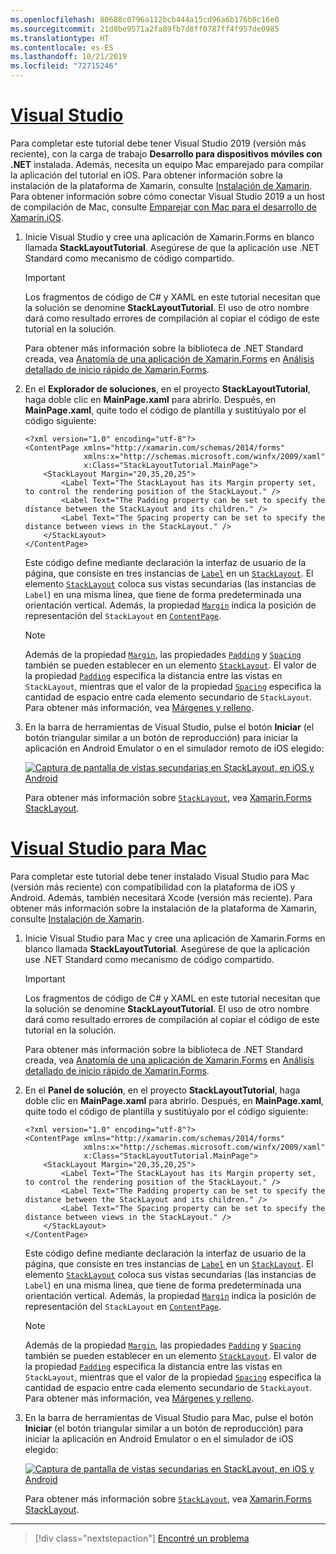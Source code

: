 ```yaml
---
ms.openlocfilehash: 80688c0796a112bcb444a15cd96a6b176b8c16e0
ms.sourcegitcommit: 21d8be9571a2fa89fb7d8ff0787ff4f957de0985
ms.translationtype: HT
ms.contentlocale: es-ES
ms.lasthandoff: 10/21/2019
ms.locfileid: "72715246"
---
```

# <a name="visual-studiotabvswin"></a>[Visual Studio](#tab/vswin)

Para completar este tutorial debe tener Visual Studio 2019 (versión más reciente), con la carga de trabajo **Desarrollo para dispositivos móviles con .NET** instalada. Además, necesita un equipo Mac emparejado para compilar la aplicación del tutorial en iOS. Para obtener información sobre la instalación de la plataforma de Xamarin, consulte [Instalación de Xamarin](~/get-started/installation/index.md). Para obtener información sobre cómo conectar Visual Studio 2019 a un host de compilación de Mac, consulte [Emparejar con Mac para el desarrollo de Xamarin.iOS](~/ios/get-started/installation/windows/connecting-to-mac/index.md).

1. Inicie Visual Studio y cree una aplicación de Xamarin.Forms en blanco llamada **StackLayoutTutorial**. Asegúrese de que la aplicación use .NET Standard como mecanismo de código compartido.

    > [!IMPORTANT]
    > Los fragmentos de código de C# y XAML en este tutorial necesitan que la solución se denomine **StackLayoutTutorial**. El uso de otro nombre dará como resultado errores de compilación al copiar el código de este tutorial en la solución.

    Para obtener más información sobre la biblioteca de .NET Standard creada, vea [Anatomía de una aplicación de Xamarin.Forms](~/get-started/quickstarts/deepdive.md#anatomy-of-a-xamarinforms-application) en [Análisis detallado de inicio rápido de Xamarin.Forms](~/get-started/quickstarts/deepdive.md).

1. En el **Explorador de soluciones**, en el proyecto **StackLayoutTutorial**, haga doble clic en **MainPage.xaml** para abrirlo. Después, en **MainPage.xaml**, quite todo el código de plantilla y sustitúyalo por el código siguiente:

    ```xaml
    <?xml version="1.0" encoding="utf-8"?>
    <ContentPage xmlns="http://xamarin.com/schemas/2014/forms"
                 xmlns:x="http://schemas.microsoft.com/winfx/2009/xaml"
                 x:Class="StackLayoutTutorial.MainPage">
        <StackLayout Margin="20,35,20,25">
            <Label Text="The StackLayout has its Margin property set, to control the rendering position of the StackLayout." />
            <Label Text="The Padding property can be set to specify the distance between the StackLayout and its children." />
            <Label Text="The Spacing property can be set to specify the distance between views in the StackLayout." />
        </StackLayout>
    </ContentPage>
    ```

    Este código define mediante declaración la interfaz de usuario de la página, que consiste en tres instancias de [`Label`](xref:Xamarin.Forms.Label) en un [`StackLayout`](xref:Xamarin.Forms.StackLayout). El elemento [`StackLayout`](xref:Xamarin.Forms.StackLayout) coloca sus vistas secundarias (las instancias de `Label`) en una misma línea, que tiene de forma predeterminada una orientación vertical. Además, la propiedad [`Margin`](xref:Xamarin.Forms.View.Margin) indica la posición de representación del `StackLayout` en [`ContentPage`](xref:Xamarin.Forms.ContentPage).

    > [!NOTE]
    > Además de la propiedad [`Margin`](xref:Xamarin.Forms.View.Margin), las propiedades [`Padding`](xref:Xamarin.Forms.Layout.Padding) y [`Spacing`](xref:Xamarin.Forms.StackLayout.Spacing) también se pueden establecer en un elemento [`StackLayout`](xref:Xamarin.Forms.StackLayout). El valor de la propiedad [`Padding`](xref:Xamarin.Forms.Layout.Padding) especifica la distancia entre las vistas en `StackLayout`, mientras que el valor de la propiedad [`Spacing`](xref:Xamarin.Forms.StackLayout.Spacing) especifica la cantidad de espacio entre cada elemento secundario de `StackLayout`. Para obtener más información, vea [Márgenes y relleno](~/xamarin-forms/user-interface/layouts/margin-and-padding.md).

1. En la barra de herramientas de Visual Studio, pulse el botón **Iniciar** (el botón triangular similar a un botón de reproducción) para iniciar la aplicación en Android Emulator o en el simulador remoto de iOS elegido:

    [![Captura de pantalla de vistas secundarias en StackLayout, en iOS y Android](../images/create-stacklayout.png "StackLayout que contiene instancias de etiqueta")](../images/create-stacklayout-large.png#lightbox "StackLayout que contiene instancias de etiqueta")

    Para obtener más información sobre [`StackLayout`](xref:Xamarin.Forms.StackLayout), vea [Xamarin.Forms StackLayout](~/xamarin-forms/user-interface/layouts/stack-layout.md).

# <a name="visual-studio-for-mactabvsmac"></a>[Visual Studio para Mac](#tab/vsmac)

Para completar este tutorial debe tener instalado Visual Studio para Mac (versión más reciente) con compatibilidad con la plataforma de iOS y Android. Además, también necesitará Xcode (versión más reciente). Para obtener más información sobre la instalación de la plataforma de Xamarin, consulte [Instalación de Xamarin](~/get-started/installation/index.md).

1. Inicie Visual Studio para Mac y cree una aplicación de Xamarin.Forms en blanco llamada **StackLayoutTutorial**. Asegúrese de que la aplicación use .NET Standard como mecanismo de código compartido.

    > [!IMPORTANT]
    > Los fragmentos de código de C# y XAML en este tutorial necesitan que la solución se denomine **StackLayoutTutorial**. El uso de otro nombre dará como resultado errores de compilación al copiar el código de este tutorial en la solución.

    Para obtener más información sobre la biblioteca de .NET Standard creada, vea [Anatomía de una aplicación de Xamarin.Forms](~/get-started/first-app/index.md) en [Análisis detallado de inicio rápido de Xamarin.Forms](~/get-started/first-app/index.md).

1. En el **Panel de solución**, en el proyecto **StackLayoutTutorial**, haga doble clic en **MainPage.xaml** para abrirlo. Después, en **MainPage.xaml**, quite todo el código de plantilla y sustitúyalo por el código siguiente:

    ```xaml
    <?xml version="1.0" encoding="utf-8"?>
    <ContentPage xmlns="http://xamarin.com/schemas/2014/forms"
                 xmlns:x="http://schemas.microsoft.com/winfx/2009/xaml"
                 x:Class="StackLayoutTutorial.MainPage">
        <StackLayout Margin="20,35,20,25">
            <Label Text="The StackLayout has its Margin property set, to control the rendering position of the StackLayout." />
            <Label Text="The Padding property can be set to specify the distance between the StackLayout and its children." />
            <Label Text="The Spacing property can be set to specify the distance between views in the StackLayout." />
        </StackLayout>
    </ContentPage>
    ```

    Este código define mediante declaración la interfaz de usuario de la página, que consiste en tres instancias de [`Label`](xref:Xamarin.Forms.Label) en un [`StackLayout`](xref:Xamarin.Forms.StackLayout). El elemento [`StackLayout`](xref:Xamarin.Forms.StackLayout) coloca sus vistas secundarias (las instancias de `Label`) en una misma línea, que tiene de forma predeterminada una orientación vertical. Además, la propiedad [`Margin`](xref:Xamarin.Forms.View.Margin) indica la posición de representación del `StackLayout` en [`ContentPage`](xref:Xamarin.Forms.ContentPage).

    > [!NOTE]
    > Además de la propiedad [`Margin`](xref:Xamarin.Forms.View.Margin), las propiedades [`Padding`](xref:Xamarin.Forms.Layout.Padding) y [`Spacing`](xref:Xamarin.Forms.StackLayout.Spacing) también se pueden establecer en un elemento [`StackLayout`](xref:Xamarin.Forms.StackLayout). El valor de la propiedad [`Padding`](xref:Xamarin.Forms.Layout.Padding) especifica la distancia entre las vistas en `StackLayout`, mientras que el valor de la propiedad [`Spacing`](xref:Xamarin.Forms.StackLayout.Spacing) especifica la cantidad de espacio entre cada elemento secundario de `StackLayout`. Para obtener más información, vea [Márgenes y relleno](~/xamarin-forms/user-interface/layouts/margin-and-padding.md).

1. En la barra de herramientas de Visual Studio para Mac, pulse el botón **Iniciar** (el botón triangular similar a un botón de reproducción) para iniciar la aplicación en Android Emulator o en el simulador de iOS elegido:

    [![Captura de pantalla de vistas secundarias en StackLayout, en iOS y Android](../images/create-stacklayout.png "StackLayout que contiene instancias de etiqueta")](../images/create-stacklayout-large.png#lightbox "StackLayout que contiene instancias de etiqueta")

    Para obtener más información sobre [`StackLayout`](xref:Xamarin.Forms.StackLayout), vea [Xamarin.Forms StackLayout](~/xamarin-forms/user-interface/layouts/stack-layout.md).

-----

> [!div class="nextstepaction"]
> [Encontré un problema](https://github.com/MicrosoftDocs/xamarin-docs/issues/new?title=StackLayout+Tutorial+Step+1+Feedback&template=tutorial_template.md)
